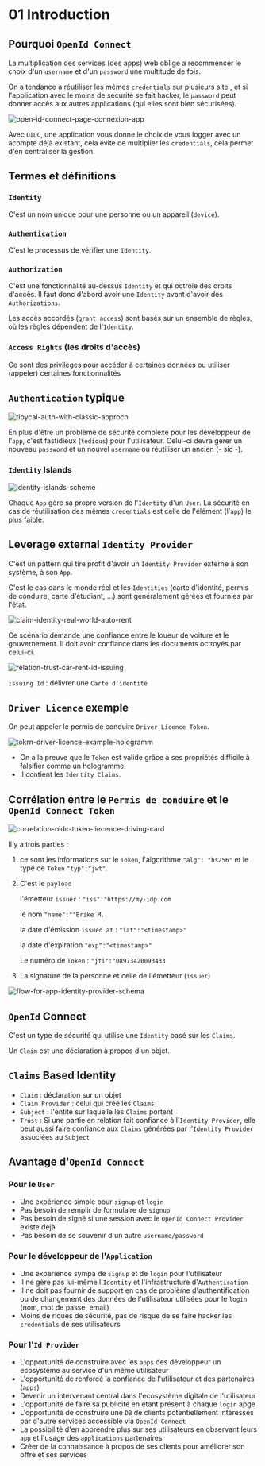 # 01 Introduction

## Pourquoi `OpenId Connect`

La multiplication des services (des apps) web oblige a recommencer le choix d'un `username` et d'un `password` une multitude de fois.

On a tendance à réutiliser les mêmes `credentials` sur plusieurs site , et si l'application avec le moins de sécurité se fait hacker, le `password` peut donner accès aux autres applications (qui elles sont bien sécurisées).

<img src="assets/open-id-connect-page-connexion-app.png" alt="open-id-connect-page-connexion-app" />

Avec `OIDC`, une application vous donne le choix de vous logger avec un acompte déjà existant, cela évite de multiplier les `credentials`, cela permet d'en centraliser la gestion.



## Termes et définitions

### `Identity`

C'est un nom unique pour une personne ou un appareil (`device`).



### `Authentication`

C'est le processus de vérifier une `Identity`.



### `Authorization`

C'est une fonctionnalité au-dessus `Identity` et qui octroie des droits d'accès. Il faut donc d'abord avoir une `Identity` avant d'avoir des `Authorizations`.

Les accès accordés (`grant access`) sont basés sur un ensemble de règles, où les règles dépendent de l'`Identity`.



### `Access Rights` (les droits d'accès)

Ce sont des privilèges pour accéder à certaines données ou utiliser (appeler) certaines fonctionnalités



## `Authentication` typique

<img src="assets/tipycal-auth-with-classic-approch.png" alt="tipycal-auth-with-classic-approch" />

En plus d'être un problème de sécurité complexe pour les développeur de l'`app`, c'est fastidieux (`tedious`) pour l'utilisateur. Celui-ci devra gérer un nouveau `password` et un nouvel `username` ou réutiliser un ancien (- sic -).



### `Identity` Islands

<img src="assets/identity-islands-scheme.png" alt="identity-islands-scheme" />

Chaque `App` gère sa propre version de l'`Identity` d'un `User`. La sécurité en cas de réutilisation des mêmes `credentials` est celle de l'élément (l'`app`) le plus faible.



## Leverage external `Identity Provider`

C'est un pattern qui tire profit d'avoir un `Identity Provider` externe à son système, à son `App`.

C'est le cas dans le monde réel et les `Identities` (carte d'identité, permis de conduire, carte d'étudiant, ...) sont généralement gérées et fournies par l'état.

<img src="assets/claim-identity-real-world-auto-rent.png" alt="claim-identity-real-world-auto-rent" />

Ce scénario demande une confiance entre le loueur de voiture et le gouvernement. Il doit avoir confiance dans les documents octroyés par celui-ci.

<img src="assets/relation-trust-car-rent-id-issuing.png" alt="relation-trust-car-rent-id-issuing" />

`issuing Id` : délivrer une `Carte d'identité`



## `Driver Licence` exemple

On peut appeler le permis de conduire `Driver Licence Token`.

<img src="assets/tokrn-driver-licence-example-hologramm.png" alt="tokrn-driver-licence-example-hologramm" />

- On a la preuve que le `Token` est valide grâce à ses propriétés difficile à falsifier comme un hologramme.
- Il contient les `Identity Claims`.



## Corrélation entre le `Permis de conduire` et le `OpenId Connect Token`

<img src="assets/correlation-oidc-token-liecence-driving-card.png" alt="correlation-oidc-token-liecence-driving-card" />

Il y a trois parties :

1. ce sont les informations sur le `Token`, l'algorithme `"alg": "hs256"` et le type de `Token` `"typ":"jwt"`.

2. C'est le `payload`

   l'émétteur `issuer` :  `"iss":"https://my-idp.com`

   le nom `"name":""Erike M.`

   la date d'émission `issued at` :  `"iat":"<timestamp>"`

   la date d'expiration `"exp":"<timestamp>"`

   Le numéro de `Token` : `"jti":"08973420093433`

3. La signature de la personne et celle de l'émetteur (`issuer`)

<img src="assets/flow-for-app-identity-provider-schema.png" alt="flow-for-app-identity-provider-schema" />



## `OpenId` Connect

C'est un type de sécurité qui utilise une `Identity` basé sur les `Claims`.

Un `Claim` est une déclaration à propos d'un objet.



## `Claims` Based Identity

- `Claim` : déclaration sur un objet
- `Claim Provider` : celui qui créé les `Claims`
- `Subject` : l'entité sur laquelle les `Claims` portent
- `Trust` : Si une partie en relation fait confiance à l'`Identity Provider`, elle peut aussi faire confiance aux `Claims` générées par l'`Identity Provider` associées au `Subject`



## Avantage d'`OpenId Connect`

### Pour le `User`

- Une expérience simple pour `signup` et `login`
- Pas besoin de remplir de formulaire de `signup`
- Pas besoin de signé si une session avec le `OpenId Connect Provider` existe déjà
- Pas besoin de se souvenir d'un autre `username/password`



### Pour le développeur de l'`Application`

- Une experience sympa de `signup` et de `login` pour l'utilisateur
- Il ne gère pas lui-même l'`Identity` et l'infrastructure d'`Authentication`
- Il ne doit pas fournir de support en cas de problème d'authentification ou de changement des données de l'utilisateur utilisées pour le `login` (nom, mot de passe, email)
- Moins de riques de sécurité, pas de risque de se faire hacker les `credentials` de ses utilisateurs



### Pour l'`Id Provider`

- L'opportunité de construire avec les `apps` des développeur un ecosystème au service d'un même utilisateur
- L'opportunité de renforcé la confiance de l'utilisateur et des partenaires (`apps`)
- Devenir un intervenant central dans l'ecosystème digitale de l'utilisateur
- L'opportunité de faire sa publicité en étant présent à chaque `login` apge
- L'opportunité de construire une `DB` de clients potentiellement intéressés  par d'autre services accessible via `OpenId Connect`
- La possibilité d'en apprendre plus sur ses utilisateurs en observant leurs `app` et l'usage des `applications` partenaires
- Créer de la connaissance à propos de ses clients pour améliorer son offre et ses services